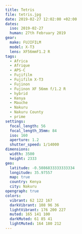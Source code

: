 ```yaml
---
title: Tetris
file: tetris.jpg
date: 2019-02-27 12:02:00 +02:00
dates:
  iso: 2019-02-27
  human: 27th February 2019
gear:
  make: FUJIFILM
  model: X-T3
  lens: XF56mmF1.2 R
tags:
  - Africa
  - Afrique
  - APS-C
  - Fujifilm
  - Fujifilm X-T3
  - Fujinon
  - Fujinon XF 56mm f/1.2 R
  - hybrid
  - Kenya
  - Mauche
  - Nakuru
  - Nakuru County
  - prime
settings:
  focal_length: 56
  focal_length_35mm: 84
  iso: 160
  aperture: 1.2
  shutter_speed: 1/14000
dimensions:
  width: 3500
  height: 2333
geo:
  latitude: -0.5086833333333334
  longitude: 35.97557
  map: true
  country: Kenya
  city: Nakuru
opengraph: true
colors:
  vibrant: 62 122 167
  darkVibrant: 108 96 36
  lightVibrant: 176 200 227
  muted: 165 141 100
  darkMuted: 61 85 41
  lightMuted: 164 180 212
---
```



